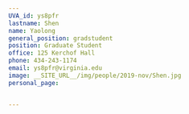 ```yaml
---
UVA_id: ys8pfr
lastname: Shen
name: Yaolong
general_position: gradstudent
position: Graduate Student
office: 125 Kerchof Hall
phone: 434-243-1174
email: ys8pfr@virginia.edu
image: __SITE_URL__/img/people/2019-nov/Shen.jpg
personal_page:


---
```



